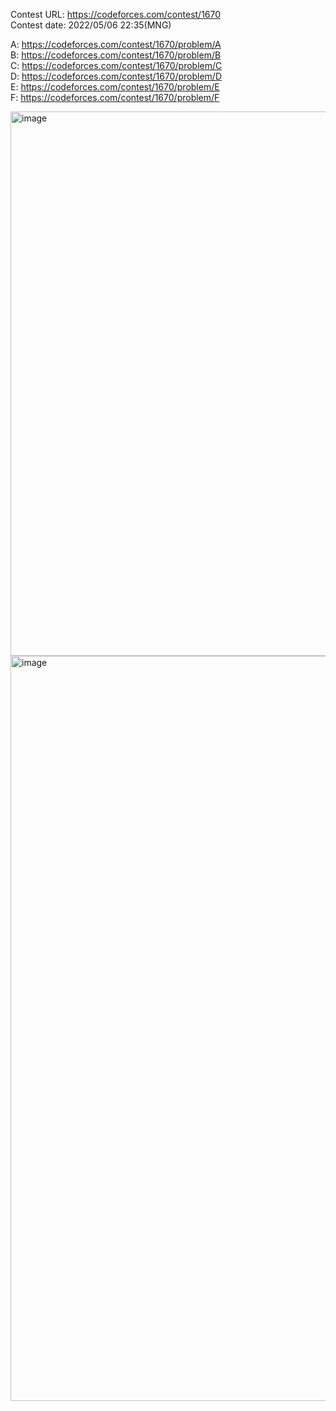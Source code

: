 Contest URL: https://codeforces.com/contest/1670  
Contest date: 2022/05/06 22:35(MNG)  

A: https://codeforces.com/contest/1670/problem/A  
B: https://codeforces.com/contest/1670/problem/B  
C: https://codeforces.com/contest/1670/problem/C  
D: https://codeforces.com/contest/1670/problem/D  
E: https://codeforces.com/contest/1670/problem/E  
F: https://codeforces.com/contest/1670/problem/F  

<img width="871" alt="image" src="https://user-images.githubusercontent.com/2177547/167238968-c4f3f458-e3f7-4e99-9301-322dc56b01f0.png">

<img width="1192" alt="image" src="https://user-images.githubusercontent.com/2177547/167238996-e2ba40b3-2f72-4988-9548-c2f4632e1be2.png">
